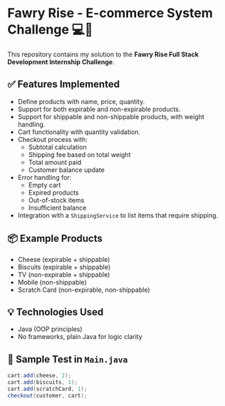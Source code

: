 # Fawry Rise - E-commerce System Challenge 💻🛒

This repository contains my solution to the **Fawry Rise Full Stack Development Internship Challenge**.

## ✅ Features Implemented

- Define products with name, price, quantity.
- Support for both expirable and non-expirable products.
- Support for shippable and non-shippable products, with weight handling.
- Cart functionality with quantity validation.
- Checkout process with:
  - Subtotal calculation
  - Shipping fee based on total weight
  - Total amount paid
  - Customer balance update
- Error handling for:
  - Empty cart
  - Expired products
  - Out-of-stock items
  - Insufficient balance
- Integration with a `ShippingService` to list items that require shipping.

## 📦 Example Products

- Cheese (expirable + shippable)
- Biscuits (expirable + shippable)
- TV (non-expirable + shippable)
- Mobile (non-shippable)
- Scratch Card (non-expirable, non-shippable)

## 💡 Technologies Used

- Java (OOP principles)
- No frameworks, plain Java for logic clarity

## 🧪 Sample Test in `Main.java`

```java
cart.add(cheese, 2);
cart.add(biscuits, 1);
cart.add(scratchCard, 1);
checkout(customer, cart);
